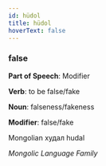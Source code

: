 ```yaml
---
id: hüdol
title: hüdol
hoverText: false
---
```


### false

**Part of Speech**: Modifier

**Verb**: to be false/fake

**Noun**: falseness/fakeness

**Modifier**: false/fake

Mongolian худал hudal 

*Mongolic Language Family*